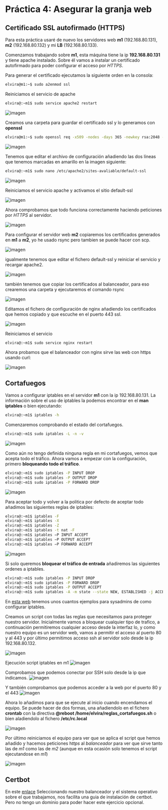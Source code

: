 # Práctica 4: Asegurar la granja web

## Certificado SSL autofirmado (HTTPS)

Para esta práctica usaré de nuevo los servidores web **m1** (192.168.80.131), **m2** (192.168.80.132) y mi **LB** (192.168.80.133).

Comenzamos trabajando sobre **m1**, esta máquina tiene la ip **192.168.80.131** y tiene apache instalado. Sobre él vamos a instalar un certificado autofirmado para poder configurar el acceso por *HTTPS*.

Para generar el certificado ejecutamos la siguiente orden en la consola:

```bash
elvira@m1:~$ sudo a2enmod ssl
```

Reiniciamos el servicio de apache

```bash
elvira@:~m1$ sudo service apache2 restart
```

![imagen](https://github.com/layoel/SWAP2019/blob/master/PRACTICAS/Practica4/imagenes/1.JPG)

Creamos una carpeta para guardar el certificado ssl  y lo generamos con **openssl**

```bash
elvira@m1:~$ sudo openssl req -x509 -nodes -days 365 -newkey rsa:2048 -keyout /etc/apache2/ssl/apache.key -out /etc/apache2/ssl/apache.crt
```

![imagen](https://github.com/layoel/SWAP2019/blob/master/PRACTICAS/Practica4/imagenes/2.JPG)

Tenemos que editar el archivo de configuración añadiendo las dos líneas que tenemos marcadas en amarillo en la imagen siguiente:

```bash
elvira@:~m1$ sudo nano /etc/apache2/sites-avaliable/default-ssl
```

![imagen](https://github.com/layoel/SWAP2019/blob/master/PRACTICAS/Practica4/imagenes/3.JPG)

Reiniciamos el servicio apache y activamos el sitio default-ssl

![imagen](https://github.com/layoel/SWAP2019/blob/master/PRACTICAS/Practica4/imagenes/4.JPG)

Ahora comprobamos que todo funciona correctamente haciendo peticiones por *HTTPS* al servidor.

![imagen](https://github.com/layoel/SWAP2019/blob/master/PRACTICAS/Practica4/imagenes/5.JPG)

Para configurar el servidor web **m2** copiaremos los certificados generados en **m1** a **m2**, yo he usado rsync pero tambien se puede hacer con scp.

![imagen](https://github.com/layoel/SWAP2019/blob/master/PRACTICAS/Practica4/imagenes/7.JPG)

igualmente tenemos que editar el fichero default-ssl y reiniciar el servicio y recargar apache2.

![imagen](https://github.com/layoel/SWAP2019/blob/master/PRACTICAS/Practica4/imagenes/6.JPG)

también tenemos que copiar los certificados al balanceador, para eso crearemos una carpeta y ejecutaremos el comando rsync

![imagen](https://github.com/layoel/SWAP2019/blob/master/PRACTICAS/Practica4/imagenes/8.JPG)

Editamos el fichero de configuración de nginx añadiendo los certificados que hemos copiado y que escuche en el puerto 443 ssl.

![imagen](https://github.com/layoel/SWAP2019/blob/master/PRACTICAS/Practica4/imagenes/9.JPG)

Reiniciamos el servicio
```bash
elvira@:~m1$ sudo service nginx restart
```
Ahora probamos que el balanceador con nginx sirve las web con https usando curl:

![imagen](https://github.com/layoel/SWAP2019/blob/master/PRACTICAS/Practica4/imagenes/10.JPG)

## Cortafuegos

Vamos a configurar iptables en el servidor **m1** con la ip 192.168.80.131. La información sobre el uso de iptables la podemos encontrar en el **man iptables** o bien ejecutando:
```bash
elvira@:~m1$ iptables -h
```
Comenzaremos comprobando el estado del cortafuegos.
```bash
elvira@:~m1$ sudo iptables -L -n -v 
```
![imagen](https://github.com/layoel/SWAP2019/blob/master/PRACTICAS/Practica4/imagenes/11.JPG)

Como aún no tengo definida ninguna regla en mi cortafuegos, vemos que acepta todo el tráfico. Ahora vamos a empezar con la configuración, primero **bloqueando todo el tráfico**.

```bash
elvira@:~m1$ sudo iptables -P INPUT DROP 
elvira@:~m1$ sudo iptables -P OUTPUT DROP
elvira@:~m1$ sudo iptables -P FORWARD DROP
```
![imagen](https://github.com/layoel/SWAP2019/blob/master/PRACTICAS/Practica4/imagenes/12.JPG)

Para aceptar todo y volver a la politica por defecto de aceptar todo añadimos las siguientes reglas de iptables:
```bash
elvira@:~m1$ iptables -F
elvira@:~m1$ iptables -X
elvira@:~m1$ iptables -Z
elvira@:~m1$ iptables -t nat -F
elvira@:~m1$ iptables −P INPUT ACCEPT
elvira@:~m1$ iptables −P OUTPUT ACCEPT
elvira@:~m1$ iptables −P FORWARD ACCEPT
```
![imagen](https://github.com/layoel/SWAP2019/blob/master/PRACTICAS/Practica4/imagenes/13.JPG)

Si solo queremos **bloquear el tráfico de entrada** añadiremos las siguientes ordenes a iptables.

```bash
elvira@:~m1$ sudo iptables -P INPUT DROP 
elvira@:~m1$ sudo iptables -P FORWARD DROP
elvira@:~m1$ sudo iptables -P OUTPUT ACCEPT
elvira@:~m1$ sudo iptables -A -m state --state NEW, ESTABLISHED -j ACCEPT
```
En [esta web](http://www.seavtec.com/en/content/soporte/documentacion/iptables-howto-ejemplos-de-iptables-para-sysadmins) tenemos unos cuantos ejemplos para sysadmins de como configurar iptables.

Creamos un script con todas las reglas que necesitamos para proteger nuestro servidor. Inicialmente vamos a bloquear cualquier tipo de trafico, a continuación permitiremos cualquier acceso desde la interfaz lo, y como nuestro equipo es un servidor web, vamos a permitir el acceso al puerto 80 y al 443 y por último permitimos acceso ssh al servidor solo desde la ip 192.168.80.132.

![imagen](https://github.com/layoel/SWAP2019/blob/master/PRACTICAS/Practica4/imagenes/15.JPG)

Ejecución script iptables en m1
![imagen](https://github.com/layoel/SWAP2019/blob/master/PRACTICAS/Practica4/imagenes/14.JPG)

Comprobamos que podemos conectar por SSH solo desde la ip que indicamos.
![imagen](https://github.com/layoel/SWAP2019/blob/master/PRACTICAS/Practica4/imagenes/16.JPG)

Y también comprobamos que podemos acceder a la web por el puerto 80 y el 443
![imagen](https://github.com/layoel/SWAP2019/blob/master/PRACTICAS/Practica4/imagenes/17.JPG)

Ahora lo añadimos para que se ejecute al inicio cuando encendamos el equipo. Se puede hacer de dos formas, una añadiendolo en el fichero **crontab** con la directiva **@reboot /home/elvira/reglas_cortafuegos.sh** o bien aladiendolo al fichero **/etc/rc.local**

![imagen](https://github.com/layoel/SWAP2019/blob/master/PRACTICAS/Practica4/imagenes/18.JPG)

Por último reiniciamos el equipo para ver que se aplica el script que hemos añadido y hacemos peticiones h*ttps* al *balanceador* para ver que sirve tanto las de *m1* como las de *m2* (aunque en esta ocasión solo tenemos el script ejecutandose en *m1*)

![imagen](https://github.com/layoel/SWAP2019/blob/master/PRACTICAS/Practica4/imagenes/19.JPG)

## Certbot 

En este [enlace](https://certbot.eff.org/lets-encrypt/ubuntuxenial-nginx) Seleccionando nuestro balanceador y el sistema operativo sobre el que trabajamos, nos facilita una guia de instalación de certbot. Pero no tengo un dominio para poder hacer este ejercicio opcional.

